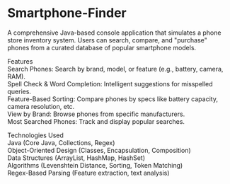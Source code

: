 # Smartphone-Finder
A comprehensive Java-based console application that simulates a phone store inventory system. Users can search, compare, and "purchase" phones from a curated database of popular smartphone models.

Features <br>
Search Phones: Search by brand, model, or feature (e.g., battery, camera, RAM).<br>
Spell Check & Word Completion: Intelligent suggestions for misspelled queries.<br>
Feature-Based Sorting: Compare phones by specs like battery capacity, camera resolution, etc.<br>
View by Brand: Browse phones from specific manufacturers.<br>
Most Searched Phones: Track and display popular searches.

Technologies Used<br>
Java (Core Java, Collections, Regex)<br>
Object-Oriented Design (Classes, Encapsulation, Composition)<br>
Data Structures (ArrayList, HashMap, HashSet)<br>
Algorithms (Levenshtein Distance, Sorting, Token Matching)<br>
Regex-Based Parsing (Feature extraction, text analysis)

